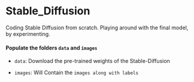 # Stable_Diffusion
Coding Stable Diffusion from scratch. Playing around with the final model, by experimenting.


#### Populate the folders `data` and `images`
- `data`: Download the pre-trained weights of the Stable-Diffusion

- `images`: Will Contain the `images along with labels`

